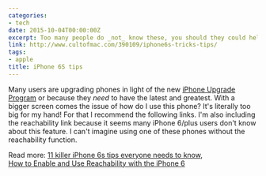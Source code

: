 ```yaml
---
categories:
- tech
date: 2015-10-04T00:00:00Z
excerpt: Too many people do _not_ know these, you should they could help.
link: http://www.cultofmac.com/390109/iphone6s-tricks-tips/
tags:
- apple
title: iPhone 6S tips
---
```


Many users are upgrading phones in light of the new [iPhone Upgrade Program](http://www.apple.com/shop/iphone/iphone-upgrade-program) or because they _need_ to have the latest and greatest. With a bigger screen comes the issue of how do I use this phone? It's literally too big for my hand! For that I recommend the following links. I'm also including the reachability link because it seems many iPhone 6/plus users don't know about this feature. I can't imagine using one of these phones without the reachability function.



Read more: [11 killer iPhone 6s tips everyone needs to know](http://www.cultofmac.com/390109/iphone6s-tricks-tips/),  
[How to Enable and Use Reachability with the iPhone 6](http://www.tekrevue.com/tip/reachability-iphone-6/)
